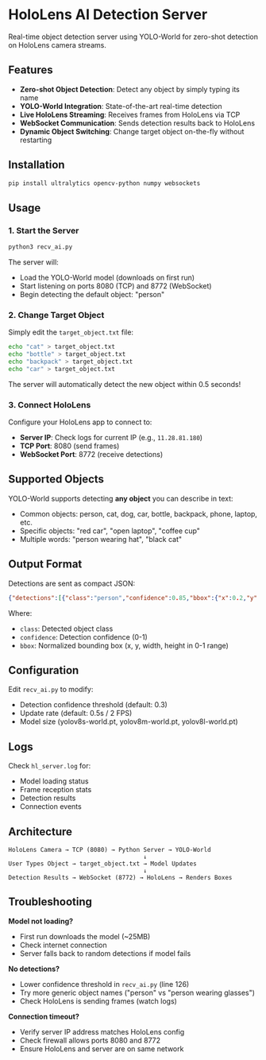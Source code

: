 # HoloLens AI Detection Server

Real-time object detection server using YOLO-World for zero-shot detection on HoloLens camera streams.

## Features

- **Zero-shot Object Detection**: Detect any object by simply typing its name
- **YOLO-World Integration**: State-of-the-art real-time detection
- **Live HoloLens Streaming**: Receives frames from HoloLens via TCP
- **WebSocket Communication**: Sends detection results back to HoloLens
- **Dynamic Object Switching**: Change target object on-the-fly without restarting

## Installation

```bash
pip install ultralytics opencv-python numpy websockets
```

## Usage

### 1. Start the Server

```bash
python3 recv_ai.py
```

The server will:
- Load the YOLO-World model (downloads on first run)
- Start listening on ports 8080 (TCP) and 8772 (WebSocket)
- Begin detecting the default object: "person"

### 2. Change Target Object

Simply edit the `target_object.txt` file:

```bash
echo "cat" > target_object.txt
echo "bottle" > target_object.txt
echo "backpack" > target_object.txt
echo "car" > target_object.txt
```

The server will automatically detect the new object within 0.5 seconds!

### 3. Connect HoloLens

Configure your HoloLens app to connect to:
- **Server IP**: Check logs for current IP (e.g., `11.28.81.180`)
- **TCP Port**: 8080 (send frames)
- **WebSocket Port**: 8772 (receive detections)

## Supported Objects

YOLO-World supports detecting **any object** you can describe in text:
- Common objects: person, cat, dog, car, bottle, backpack, phone, laptop, etc.
- Specific objects: "red car", "open laptop", "coffee cup"
- Multiple words: "person wearing hat", "black cat"

## Output Format

Detections are sent as compact JSON:

```json
{"detections":[{"class":"person","confidence":0.85,"bbox":{"x":0.2,"y":0.3,"width":0.15,"height":0.25}}]}
```

Where:
- `class`: Detected object class
- `confidence`: Detection confidence (0-1)
- `bbox`: Normalized bounding box (x, y, width, height in 0-1 range)

## Configuration

Edit `recv_ai.py` to modify:
- Detection confidence threshold (default: 0.3)
- Update rate (default: 0.5s / 2 FPS)
- Model size (yolov8s-world.pt, yolov8m-world.pt, yolov8l-world.pt)

## Logs

Check `hl_server.log` for:
- Model loading status
- Frame reception stats
- Detection results
- Connection events

## Architecture

```
HoloLens Camera → TCP (8080) → Python Server → YOLO-World
                                      ↓
User Types Object → target_object.txt → Model Updates
                                      ↓
Detection Results → WebSocket (8772) → HoloLens → Renders Boxes
```

## Troubleshooting

**Model not loading?**
- First run downloads the model (~25MB)
- Check internet connection
- Server falls back to random detections if model fails

**No detections?**
- Lower confidence threshold in `recv_ai.py` (line 126)
- Try more generic object names ("person" vs "person wearing glasses")
- Check HoloLens is sending frames (watch logs)

**Connection timeout?**
- Verify server IP address matches HoloLens config
- Check firewall allows ports 8080 and 8772
- Ensure HoloLens and server are on same network

